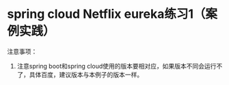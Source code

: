 # spring cloud Netflix eureka练习1（案例实践）

注意事项：<br/>

1. 注意spring boot和spring cloud使用的版本要相对应，如果版本不同会运行不了，具体百度，建议版本与本例子的版本一样。
